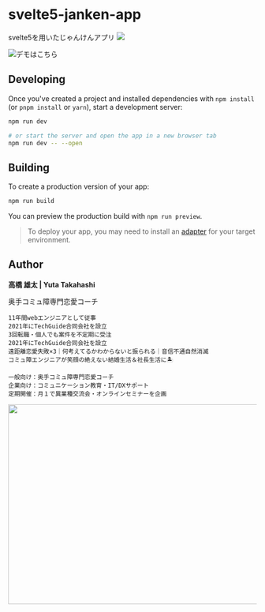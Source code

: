 # svelte5-janken-app
svelte5を用いたじゃんけんアプリ
![](https://i.gyazo.com/6cdb5756c86d3c5ee4df294b73bbcbc4.gif)

![デモはこちら](https://svelte5-janken-app.vercel.app)

## Developing

Once you've created a project and installed dependencies with `npm install` (or `pnpm install` or `yarn`), start a development server:

```bash
npm run dev

# or start the server and open the app in a new browser tab
npm run dev -- --open
```

## Building

To create a production version of your app:

```bash
npm run build
```

You can preview the production build with `npm run preview`.

> To deploy your app, you may need to install an [adapter](https://kit.svelte.dev/docs/adapters) for your target environment.

## Author
**高橋 雄太 | Yuta Takahashi**

奥手コミュ障専門恋愛コーチ

```
11年間webエンジニアとして従事
2021年にTechGuide合同会社を設立
3回転職・個人でも案件を不定期に受注
2021年にTechGuide合同会社を設立
遠距離恋愛失敗×3｜何考えてるかわからないと振られる｜音信不通自然消滅
コミュ障エンジニアが笑顔の絶えない結婚生活＆社長生活に🏝

一般向け：奥手コミュ障専門恋愛コーチ
企業向け：コミュニケーション教育・IT/DXサポート
定期開催：月１で異業種交流会・オンラインセミナーを企画
```

<a href="https://lin.ee/ZuckiEw"><img src="https://cdn-ak.f.st-hatena.com/images/fotolife/l/love_and_tech/20230919/20230919205805.png" width="1200" height="405" loading="lazy" title="" class="hatena-fotolife" itemprop="image" /></a>
